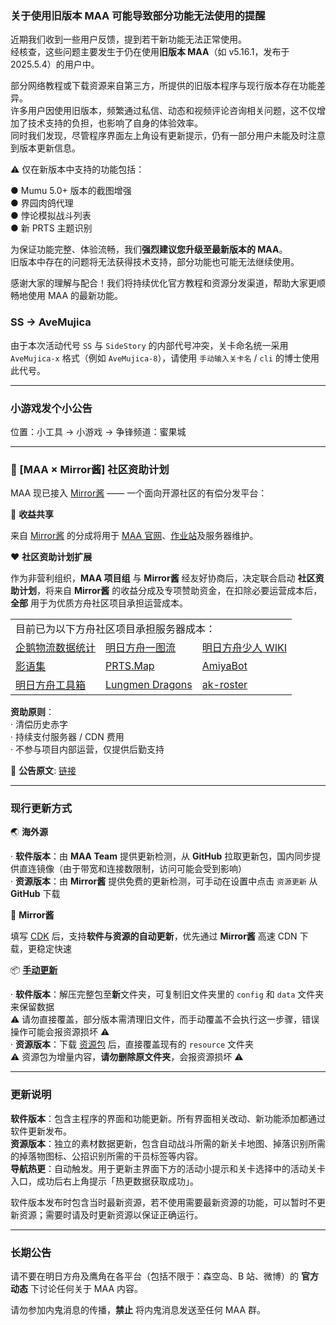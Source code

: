 ### 关于使用旧版本 MAA 可能导致部分功能无法使用的提醒

近期我们收到一些用户反馈，提到若干新功能无法正常使用。  
经核查，这些问题主要发生于仍在使用**旧版本 MAA**（如 v5.16.1，发布于 2025.5.4）的用户中。

部分网络教程或下载资源来自第三方，所提供的旧版本程序与现行版本存在功能差异。  
许多用户因使用旧版本，频繁通过私信、动态和视频评论咨询相关问题，这不仅增加了技术支持的负担，也影响了自身的体验效率。  
同时我们发现，尽管程序界面左上角设有更新提示，仍有一部分用户未能及时注意到版本更新信息。

⚠️ 仅在新版本中支持的功能包括：

● Mumu 5.0+ 版本的截图增强  
● 界园肉鸽代理  
● 悖论模拟战斗列表  
● 新 PRTS 主题识别

为保证功能完整、体验流畅，我们**强烈建议您升级至最新版本的 MAA**。  
旧版本中存在的问题将无法获得技术支持，部分功能也可能无法继续使用。

感谢大家的理解与配合！我们将持续优化官方教程和资源分发渠道，帮助大家更顺畅地使用 MAA 的最新功能。

### SS -> AveMujica

由于本次活动代号 `SS` 与 `SideStory` 的内部代号冲突，关卡命名统一采用 `AveMujica-x` 格式（例如 `AveMujica-8`），请使用 `手动输入关卡名` / `cli` 的博士使用此代号。

----

### 小游戏发个小公告

位置：小工具 → 小游戏 → 争锋频道：蜜果城

----

### 📢 [MAA × Mirror酱] 社区资助计划

MAA 现已接入 [Mirror酱](https://mirrorchyan.com/?source=maa-anno) —— 一个面向开源社区的有偿分发平台：

🤝 **收益共享**

来自 [Mirror酱](https://mirrorchyan.com/?source=maa-anno) 的分成将用于 [MAA 官网](https://maa.plus/)、[作业站](https://zoot.plus/)及服务器维护。

❤️ **社区资助计划扩展**

作为非营利组织，**MAA 项目组** 与 **Mirror酱** 经友好协商后，决定联合启动 **社区资助计划**，将来自 **Mirror酱** 的收益分成及专项赞助资金，在扣除必要运营成本后，**全部** 用于为优质方舟社区项目承担运营成本。

<table>
  <tr>
    <td colspan="3">目前已为以下方舟社区项目承担服务器成本：</td>
  </tr>
  <tr>
    <td><a href="https://penguin-stats.cn/">企鹅物流数据统计</a></td>
    <td><a href="https://ark.yituliu.cn/">明日方舟一图流</a></td>
    <td><a href="https://wiki.arkrec.com/">明日方舟少人 WIKI</a></td>
  </tr>
  <tr>
    <td><a href="https://arkrog.com/">影语集</a></td>
    <td><a href="https://map.ark-nights.com/">PRTS.Map</a></td>
    <td><a href="https://www.amiyabot.com/">AmiyaBot</a></td>
  </tr>
  <tr>
    <td><a href="https://arkntools.app/">明日方舟工具箱</a></td>
    <td><a href="https://lungmendragons.com/">Lungmen Dragons</a></td>
    <td><a href="https://www.krooster.com/">ak-roster</a></td>
  </tr>
</table>

**资助原则**：  
· 清偿历史赤字  
· 持续支付服务器 / CDN 费用  
· 不参与项目内部运营，仅提供后勤支持

📜 **公告原文**: [链接](https://github.com/MaaAssistantArknights/MaaAssistantArknights/issues/12328)

----

### 现行更新方式

🌏 **海外源**

· **软件版本**：由 **MAA Team** 提供更新检测，从 **GitHub** 拉取更新包，国内同步提供直连镜像（由于带宽和连接数限制，访问可能会受到影响）  
· **资源版本**：由 **Mirror酱** 提供免费的更新检测，可手动在设置中点击 `资源更新` 从 **GitHub** 下载

🔑 **Mirror酱**

填写 [CDK](https://mirrorchyan.com/?source=maa-anno) 后，支持**软件与资源的自动更新**，优先通过 **Mirror酱** 高速 CDN 下载，更稳定快速

📦 [**手动更新**](https://github.com/MaaAssistantArknights/MaaAssistantArknights/issues/10033)

· **软件版本**：解压完整包至**新**文件夹，可复制旧文件夹里的 `config` 和 `data` 文件夹来保留数据  
  ⚠️ 请勿直接覆盖，部分版本需清理旧文件，而手动覆盖不会执行这一步骤，错误操作可能会报资源损坏 ⚠️  
· **资源版本**：下载 [资源包](https://github.com/MaaAssistantArknights/MaaResource/archive/refs/heads/main.zip) 后，直接覆盖现有的 `resource` 文件夹  
  ⚠️ 资源包为增量内容，**请勿删除原文件夹**，会报资源损坏 ⚠️

----

### 更新说明

**软件版本**：包含主程序的界面和功能更新。所有界面相关改动、新功能添加都通过软件更新发布。  
**资源版本**：独立的素材数据更新，包含自动战斗所需的新关卡地图、掉落识别所需的掉落物图标、公招识别所需的干员标签等内容。  
**导航热更**：自动触发。用于更新主界面下方的活动小提示和关卡选择中的活动关卡入口，成功后右上角提示「热更数据获取成功」。

软件版本发布时包含当时最新资源，若不使用需要最新资源的功能，可以暂时不更新资源；需要时请及时更新资源以保证正确运行。

----

### 长期公告

请不要在明日方舟及鹰角在各平台（包括不限于：森空岛、B 站、微博）的 **官方动态** 下讨论任何关于 MAA 内容。  

请勿参加内鬼消息的传播，**禁止** 将内鬼消息发送至任何 MAA 群。
